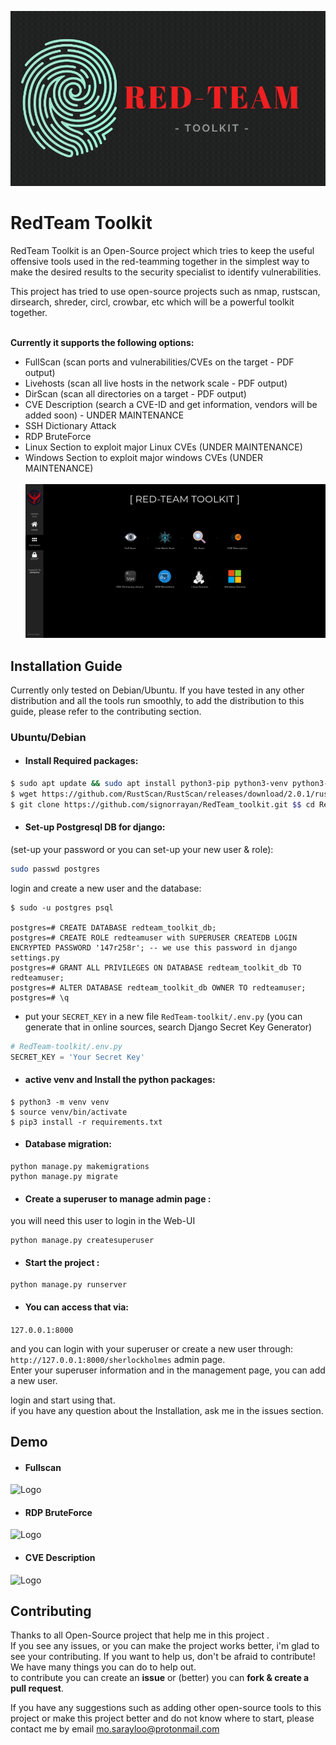 ![Logo](Demo/RedTeam_logo3.gif)

# RedTeam Toolkit

RedTeam Toolkit is an Open-Source project which tries to keep the useful offensive tools used in the red-teamming together in the simplest way to make the desired results to the security specialist to identify vulnerabilities.

This project has tried to use open-source projects such as nmap, rustscan, dirsearch, shreder, circl, crowbar, etc which will be a powerful toolkit together.

\
**Currently it supports the following options:**
- FullScan (scan ports and vulnerabilities/CVEs on the target - PDF output)
- Livehosts (scan all live hosts in the network scale - PDF output)
- DirScan (scan all directories on a target - PDF output)
- CVE Description (search a CVE-ID and get information, vendors will be added soon) - UNDER MAINTENANCE
- SSH Dictionary Attack
- RDP BruteForce
- Linux Section to exploit major Linux CVEs (UNDER MAINTENANCE)
- Windows Section to exploit major windows CVEs (UNDER MAINTENANCE)\
\
![Demo](Demo/Dashboard.png)

## Installation Guide
Currently only tested on Debian/Ubuntu. If you have tested in any other distribution and all the tools run smoothly, to add the distribution to this guide, please refer to the contributing section.
### Ubuntu/Debian
- #### Install Required packages:
```bash
$ sudo apt update && sudo apt install python3-pip python3-venv python3-django postgresql postgresql-contrib nmap git openvpn freerdp2-x11 tigervnc-viewer 
$ wget https://github.com/RustScan/RustScan/releases/download/2.0.1/rustscan_2.0.1_amd64.deb && sudo apt install ./rustscan_2.0.1_amd64.deb
$ git clone https://github.com/signorrayan/RedTeam_toolkit.git $$ cd RedTeam_toolkit
```
- #### Set-up Postgresql DB for django:
(set-up your password or you can set-up your new user & role):
```bash
sudo passwd postgres
```
login and create a new user and the database:
```postgresql
$ sudo -u postgres psql

postgres=# CREATE DATABASE redteam_toolkit_db;
postgres=# CREATE ROLE redteamuser with SUPERUSER CREATEDB LOGIN ENCRYPTED PASSWORD '147r258r'; -- we use this password in django settings.py
postgres=# GRANT ALL PRIVILEGES ON DATABASE redteam_toolkit_db TO redteamuser;
postgres=# ALTER DATABASE redteam_toolkit_db OWNER TO redteamuser;
postgres=# \q
```

- put your ``` SECRET_KEY ``` in a new file ``` RedTeam-toolkit/.env.py ``` (you can generate that in online sources, search Django Secret Key Generator)
```python
# RedTeam-toolkit/.env.py
SECRET_KEY = 'Your Secret Key'
```

- #### active venv and Install the python packages:

```
$ python3 -m venv venv
$ source venv/bin/activate
$ pip3 install -r requirements.txt
```

- #### Database migration:
```
python manage.py makemigrations
python manage.py migrate
```

- #### Create a superuser to manage admin page :
you will need this user to login in the Web-UI
```
python manage.py createsuperuser
```
- #### Start the project :
```
python manage.py runserver
```

- #### You can access that via:
``` 127.0.0.1:8000 ```

and you can login with your superuser or create a new user through:
``` http://127.0.0.1:8000/sherlockholmes ``` admin page.\
Enter your superuser information and in the management page, you can add a new user.

login and start using that.\
if you have any question about the Installation, ask me in the issues section.

## Demo
- #### Fullscan

![Logo](Demo/fullscan.gif)

- #### RDP BruteForce

![Logo](Demo/rdp-bruteforce.gif)


- #### CVE Description

![Logo](Demo/cve_description.gif)


## Contributing
Thanks to all Open-Source project that help me in this project .\
If you see any issues, or you can make the project works better, i'm glad to see your contributing.
If you want to help us, don't be afraid to contribute! We have many things you can do to help out.\
to contribute you can create an **issue** or (better) you can **fork & create a pull request**.

If you have any suggestions such as adding other open-source tools to this project or make this project better and do not know where to start, please contact me by email mo.sarayloo@protonmail.com


  